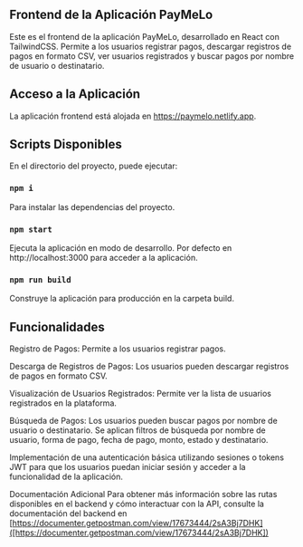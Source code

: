 ## Frontend de la Aplicación PayMeLo

Este es el frontend de la aplicación PayMeLo, desarrollado en React con TailwindCSS. Permite a los usuarios registrar pagos, descargar registros de pagos en formato CSV, ver usuarios registrados y buscar pagos por nombre de usuario o destinatario.

## Acceso a la Aplicación
La aplicación frontend está alojada en https://paymelo.netlify.app.

## Scripts Disponibles
En el directorio del proyecto, puede ejecutar:

### `npm i`
Para instalar las dependencias del proyecto.

### `npm start`
Ejecuta la aplicación en modo de desarrollo.
Por defecto en http://localhost:3000 para acceder a la aplicación.

### `npm run build`
Construye la aplicación para producción en la carpeta build.

## Funcionalidades
Registro de Pagos:
Permite a los usuarios registrar pagos.

Descarga de Registros de Pagos:
Los usuarios pueden descargar registros de pagos en formato CSV.

Visualización de Usuarios Registrados:
Permite ver la lista de usuarios registrados en la plataforma.

Búsqueda de Pagos:
Los usuarios pueden buscar pagos por nombre de usuario o destinatario. Se aplican filtros de búsqueda por nombre de usuario, forma de pago, fecha de pago, monto, estado y destinatario.

Implementación de una autenticación básica utilizando sesiones o tokens JWT para que los usuarios puedan iniciar sesión y acceder a la funcionalidad de la aplicación.

Documentación Adicional
Para obtener más información sobre las rutas disponibles en el backend y cómo interactuar con la API, consulte la documentación del backend en [https://documenter.getpostman.com/view/17673444/2sA3Bj7DHK]([https://documenter.getpostman.com/view/17673444/2sA3Bj7DHK])

